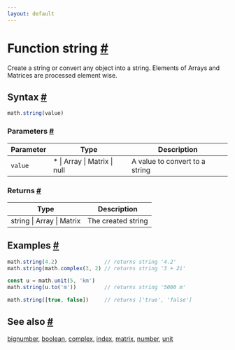 ```yaml
---
layout: default
---
```


<!-- Note: This file is automatically generated from source code comments. Changes made in this file will be overridden. -->

<h1 id="function-string">Function string <a href="#function-string" title="Permalink">#</a></h1>

Create a string or convert any object into a string.
Elements of Arrays and Matrices are processed element wise.


<h2 id="syntax">Syntax <a href="#syntax" title="Permalink">#</a></h2>

```js
math.string(value)
```

<h3 id="parameters">Parameters <a href="#parameters" title="Permalink">#</a></h3>

Parameter | Type | Description
--------- | ---- | -----------
`value` | * &#124; Array &#124; Matrix &#124; null | A value to convert to a string

<h3 id="returns">Returns <a href="#returns" title="Permalink">#</a></h3>

Type | Description
---- | -----------
string &#124; Array &#124; Matrix | The created string


<h2 id="examples">Examples <a href="#examples" title="Permalink">#</a></h2>

```js
math.string(4.2)               // returns string '4.2'
math.string(math.complex(3, 2) // returns string '3 + 2i'

const u = math.unit(5, 'km')
math.string(u.to('m'))         // returns string '5000 m'

math.string([true, false])     // returns ['true', 'false']
```


<h2 id="see-also">See also <a href="#see-also" title="Permalink">#</a></h2>

[bignumber](bignumber.html),
[boolean](boolean.html),
[complex](complex.html),
[index](index.html),
[matrix](matrix.html),
[number](number.html),
[unit](unit.html)

